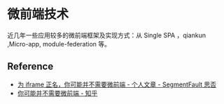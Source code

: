 # 微前端技术

近几年一些应用较多的微前端框架及实现方式：从 Single SPA ，qiankun ,Micro-app, module-federation 等。

## Reference

- [为 iframe 正名，你可能并不需要微前端 - 个人文章 - SegmentFault 思否](https://segmentfault.com/a/1190000043251250)
- [你可能并不需要微前端 - 知乎](https://zhuanlan.zhihu.com/p/391248835)
